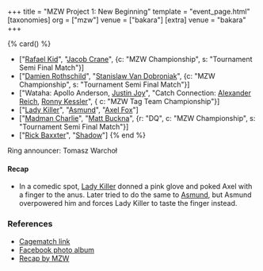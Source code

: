 +++
title = "MZW Project 1: New Beginning"
template = "event_page.html"
[taxonomies]
org = ["mzw"]
venue = ["bakara"]
[extra]
venue = "bakara"
+++

{% card() %}
- ["[Rafael Kid](@/w/rafael-kid.md)", "[Jacob Crane](@/w/jacob-crane.md)", {c: "MZW
      Championship", s: "Tournament Semi Final Match"}]
- ["[Damien Rothschild](@/w/damien-rothschild.md)", "[Stanislaw Van Dobroniak](@/w/stanislaw-van-dobroniak.md)",
  {c: "MZW Championship", s: "Tournament Semi Final Match"}]
- ["Wataha: Apollo Anderson, [Justin Joy](@/w/justin-joy.md)", "Catch Connection:
    [Alexander Reich](@/w/alex-ace.md), [Ronny Kessler](@/w/ronny-kessler.md)", {
    c: "MZW Tag Team Championship"}]
- ["[Lady Killer](@/w/boro.md)", "[Asmund](@/w/asmund.md)", "[Axel Fox](@/w/axel-fox.md)"]
- ["[Madman Charlie](@/w/madman-charlie.md)", "[Matt Buckna](@/w/matt-buckna.md)",
  {r: "DQ", c: "MZW Championship", s: "Tournament Semi Final Match"}]
- ["[Rick Baxxter](@/w/rick-baxxter.md)", "[Shadow](@/w/shadow.md)"]
{% end %}

Ring announcer: Tomasz Warchoł

#### Recap

* In a comedic spot, [Lady Killer](@/w/boro.md) donned a pink glove and poked Axel with a finger to the anus. Later tried to do the same to [Asmund](@/w/asmund.md), but Asmund overpowered him and forces Lady Killer to taste the finger instead.

### References

* [Cagematch link](https://www.cagematch.net/?id=1&nr=322460)
* [Facebook photo album](https://www.facebook.com/media/set/?set=a.1436496766494545&type=3)
* [Recap by MZW](https://youtu.be/2pkg3X3kyY0)
